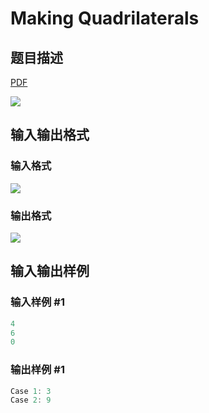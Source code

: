 # Making Quadrilaterals

## 题目描述

[problemUrl]: https://uva.onlinejudge.org/index.php?option=com_onlinejudge&Itemid=8&category=244&page=show_problem&problem=3408

[PDF](https://uva.onlinejudge.org/external/122/p12256.pdf)

![](https://cdn.luogu.com.cn/upload/vjudge_pic/UVA12256/b608b185b109a1db0bce51c491d9efae588b2f35.png)

## 输入输出格式

### 输入格式

![](https://cdn.luogu.com.cn/upload/vjudge_pic/UVA12256/57c7cfa1512580cf2a6708b3ef3b5ac6a658010f.png)

### 输出格式

![](https://cdn.luogu.com.cn/upload/vjudge_pic/UVA12256/976ca1f17f3316197f649c2b3e49904efaa0a30a.png)

## 输入输出样例

### 输入样例 #1

```cpp
4
6
0
```


### 输出样例 #1

```cpp
Case 1: 3
Case 2: 9
```


